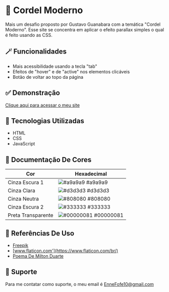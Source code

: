 
# 📜 Cordel Moderno

 Mais um desafio proposto por Gustavo Guanabara com a temática "Cordel Moderno". Esse site se concentra em aplicar o efeito parallax simples o qual é feito usando as CSS.


## 🪄 Funcionalidades
 
 - Mais acessibilidade usando a tecla "tab"
 - Efeitos de "hover" e de "active" nos elementos clicáveis
 - Botão de voltar ao topo da página


## ✅ Demonstração

 [Clique aqui para acessar o meu site](https://enne-amore.github.io/Cordel-Moderno/)


## 🚀 Tecnologias Utilizadas

 - HTML
 - CSS
 - JavaScript


## 🌈 Documentação De Cores

| Cor                     | Hexadecimal                                                            |
| ----------------------- | ---------------------------------------------------------------------- |
| Cinza Escura 1          | ![#a9a9a9](https://via.placeholder.com/10/a9a9a9?text=+) #a9a9a9       |
| Cinza Clara             | ![#d3d3d3](https://via.placeholder.com/10/d3d3d3?text=+) #d3d3d3       |
| Cinza Neutra            | ![#808080](https://via.placeholder.com/10/808080?text=+) #808080       |
| Cinza Escura 2          | ![#333333](https://via.placeholder.com/10/333333?text=+) #333333       |
| Preta Transparente      | ![#00000081](https://via.placeholder.com/10/00000081?text=+) #00000081 |


## 🌟 Referências De Uso

 - [Freepik](https://www.freepik.com)
 - [www.flaticon.com'](https://www.flaticon.com/br/)
 - [Poema De Milton Duarte](https://www.recantodasletras.com.br/poesias/3186743)
 

## 🔧 Suporte

 Para me contatar como suporte, o meu email é EnneFofe10@gmail.com 
